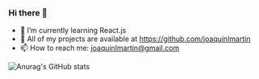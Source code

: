 ### Hi there 👋

- 🌱 I’m currently learning React.js
- 👯 All of my projects are available at https://github.com/joaquinlmartin
- 📫 How to reach me: joaquinlmartin@gmail.com


![Anurag's GitHub stats](https://github-readme-stats.vercel.app/api?username=joaquinlmartin&show_icons=true&theme=onedark)
